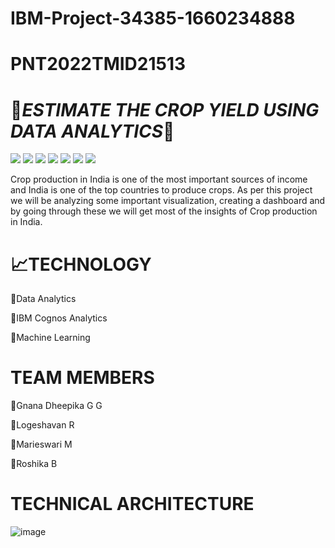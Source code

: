 # IBM-Project-34385-1660234888
# **PNT2022TMID21513**
# :corn:***ESTIMATE THE CROP YIELD USING DATA ANALYTICS***:onion:
<p>
  <img src="https://img.shields.io/badge/Python-3776AB?style=for-the-badge&logo=python&logoColor=white" />
  <img src="https://img.shields.io/badge/HTML5-E34F26?style=for-the-badge&logo=html5&logoColor=white" />
  <img src="https://img.shields.io/badge/CSS3-1572B6?style=for-the-badge&logo=css3&logoColor=white" />
  <img src="https://img.shields.io/badge/JavaScript-323330?style=for-the-badge&logo=javascript&logoColor=F7DF1E" />
  <img src="https://img.shields.io/badge/Flask-000000?style=for-the-badge&logo=flask&logoColor=white" />
  <img src="https://img.shields.io/badge/Visual_Studio_Code-0078D4?style=for-the-badge&logo=visual%20studio%20code&logoColor=white" />
  <img src="https://img.shields.io/badge/MySQL-00000F?style=for-the-badge&logo=mysql&logoColor=white" />
</p>

Crop production in India is one of the most important sources of income and India is one of the top countries to produce crops. As per this project we will be analyzing some important visualization, creating a dashboard and by going through these we will get most of the insights of Crop production in India.

# :chart_with_upwards_trend:TECHNOLOGY
  
  :small_blue_diamond:Data Analytics
  
  :small_blue_diamond:IBM Cognos Analytics
  
  :small_blue_diamond:Machine Learning
  
# TEAM MEMBERS

  :girl:Gnana Dheepika G G
  
  :boy:Logeshavan R
  
  :girl:Marieswari M
  
  :girl:Roshika B
  
# TECHNICAL ARCHITECTURE

![image](https://user-images.githubusercontent.com/74963330/190890511-aa4ffb81-5445-4013-823c-de80d5517954.png)

